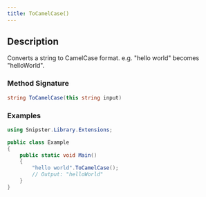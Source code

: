 ```yaml
---
title: ToCamelCase()
---
```


## Description
Converts a string to CamelCase format. e.g. "hello world" becomes "helloWorld".

### Method Signature

```csharp
string ToCamelCase(this string input)
```
### Examples

```csharp
using Snipster.Library.Extensions;

public class Example
{
    public static void Main()
    {
        "hello world".ToCamelCase();
        // Output: "helloWorld"
    }
}
```
